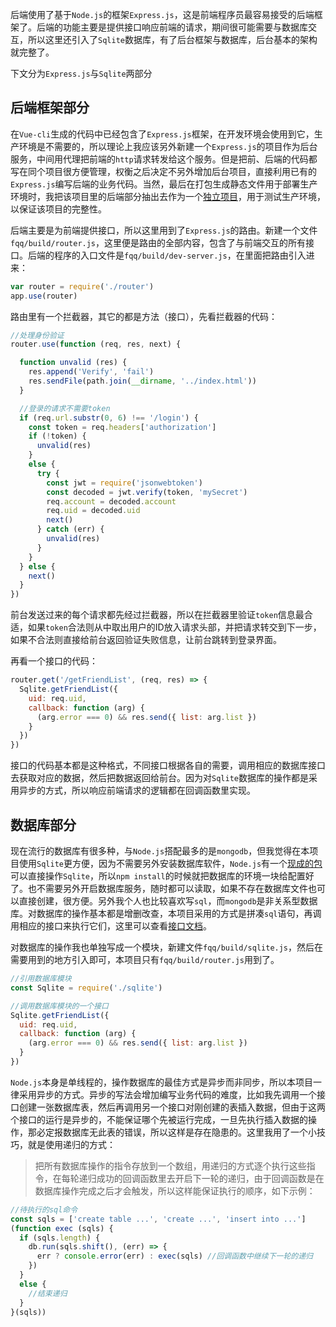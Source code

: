 后端使用了基于`Node.js`的框架`Express.js`，这是前端程序员最容易接受的后端框架了。后端的功能主要是提供接口响应前端的请求，期间很可能需要与数据库交互，所以这里还引入了`Sqlite`数据库，有了后台框架与数据库，后台基本的架构就完整了。

下文分为`Express.js`与`Sqlite`两部分

## 后端框架部分

在`Vue-cli`生成的代码中已经包含了`Express.js`框架，在开发环境会使用到它，生产环境是不需要的，所以理论上我应该另外新建一个`Express.js`的项目作为后台服务，中间用代理把前端的`http`请求转发给这个服务。但是把前、后端的代码都写在同个项目很方便管理，权衡之后决定不另外增加后台项目，直接利用已有的`Express.js`编写后端的业务代码。当然，最后在打包生成静态文件用于部署生产环境时，我把该项目里的后端部分抽出去作为一个[独立项目](https://github.com/tadashi-chen/fqq-backend)，用于测试生产环境，以保证该项目的完整性。

后端主要是为前端提供接口，所以这里用到了`Express.js`的路由。新建一个文件`fqq/build/router.js`，这里便是路由的全部内容，包含了与前端交互的所有接口。后端的程序的入口文件是`fqq/build/dev-server.js`，在里面把路由引入进来：
```js
var router = require('./router')
app.use(router)
```
路由里有一个拦截器，其它的都是方法（接口），先看拦截器的代码：
```js
//处理身份验证
router.use(function (req, res, next) {

  function unvalid (res) {
    res.append('Verify', 'fail')
    res.sendFile(path.join(__dirname, '../index.html'))
  }

  //登录的请求不需要token
  if (req.url.substr(0, 6) !== '/login') {
    const token = req.headers['authorization']
    if (!token) {
      unvalid(res)
    }
    else {
      try {
        const jwt = require('jsonwebtoken')
        const decoded = jwt.verify(token, 'mySecret')
        req.account = decoded.account
        req.uid = decoded.uid
        next()
      } catch (err) {
        unvalid(res)
      }
    }
  } else {
    next()
  }
})
```
前台发送过来的每个请求都先经过拦截器，所以在拦截器里验证`token`信息最合适，如果`token`合法则从中取出用户的ID放入请求头部，并把请求转交到下一步，如果不合法则直接给前台返回验证失败信息，让前台跳转到登录界面。

再看一个接口的代码：
```js
router.get('/getFriendList', (req, res) => {
  Sqlite.getFriendList({
    uid: req.uid,
    callback: function (arg) {
      (arg.error === 0) && res.send({ list: arg.list })
    }
  })
})
```
接口的代码基本都是这种格式，不同接口根据各自的需要，调用相应的数据库接口去获取对应的数据，然后把数据返回给前台。因为对`Sqlite`数据库的操作都是采用异步的方式，所以响应前端请求的逻辑都在回调函数里实现。

## 数据库部分

现在流行的数据库有很多种，与`Node.js`搭配最多的是`mongodb`，但我觉得在本项目使用`Sqlite`更方便，因为不需要另外安装数据库软件，`Node.js`有一个[现成的包](https://github.com/mapbox/node-sqlite3)可以直接操作`Sqlite`，所以`npm install`的时候就把数据库的环境一块给配置好了。也不需要另外开启数据库服务，随时都可以读取，如果不存在数据库文件也可以直接创建，很方便。另外我个人也比较喜欢写`sql`，而`mongodb`是非关系型数据库。对数据库的操作基本都是增删改查，本项目采用的方式是拼凑`sql`语句，再调用相应的接口来执行它们，这里可以查看[接口文档](https://github.com/mapbox/node-sqlite3/wiki/API)。

对数据库的操作我也单独写成一个模块，新建文件`fqq/build/sqlite.js`，然后在需要用到的地方引入即可，本项目只有`fqq/build/router.js`用到了。
```js
//引用数据库模块
const Sqlite = require('./sqlite')

//调用数据库模块的一个接口
Sqlite.getFriendList({
  uid: req.uid,
  callback: function (arg) {
    (arg.error === 0) && res.send({ list: arg.list })
  }
})
```

`Node.js`本身是单线程的，操作数据库的最佳方式是异步而非同步，所以本项目一律采用异步的方式。异步的写法会增加编写业务代码的难度，比如我先调用一个接口创建一张数据库表，然后再调用另一个接口对刚创建的表插入数据，但由于这两个接口的运行是异步的，不能保证哪个先被运行完成，一旦先执行插入数据的操作，那必定报数据库无此表的错误，所以这样是存在隐患的。这里我用了一个小技巧，就是使用递归的方式：
> 把所有数据库操作的指令存放到一个数组，用递归的方式逐个执行这些指令，在每轮递归成功的回调函数里去开启下一轮的递归，由于回调函数是在数据库操作完成之后才会触发，所以这样能保证执行的顺序，如下示例：
```js
//待执行的sql命令
const sqls = ['create table ...', 'create ...', 'insert into ...']
(function exec (sqls) {
  if (sqls.length) {
    db.run(sqls.shift(), (err) => {
      err ? console.error(err) : exec(sqls) //回调函数中继续下一轮的递归
    })
  }
  else {
    //结束递归
  }
}(sqls))
```
